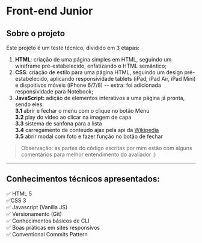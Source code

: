 # Front-end Junior

## Sobre o projeto

Este projeto é um teste técnico, dividido em 3 etapas:

  1. **HTML**: criação de uma página simples em HTML, seguindo um wireframe pré-estabelecido, enfatizando o HTML semântico;  
  2. **CSS**: criação de estilo para uma página HTML, seguindo um design pré-estabelecido, aplicando responsividade tablets (iPad, iPad Air, iPad Mini) e dispoitivos móveis (iPhone 6/7/8) -- extra: foi adicionada responsividade para Notebook;  
  3. **JavaScript:** adição de elementos interativos a uma página já pronta, sendo eles:  
  **3.1** abrir e fechar o menu com o clique no botão Menu  
  **3.2** play do vídeo ao clicar na imagem de capa  
  **3.3** sistema de sanfona para a lista  
  **3.4** carregamento de conteúdo ajax pela api da [Wikipedia](https://en.wikipedia.org/w/api.php?format=json&action=query&prop=extracts&exintro&explaintext&redirects=1&titles=Alber%20Einstein)  
  **3.5** abrir modal com foto e fazer função no botão de fechar 


> Observação: as partes do código escritas por mim estão com alguns comentários para melhor entendimento do avaliador :)

- - - - -

## Conhecimentos técnicos apresentados:
 ✅ HTML 5  
 ✅CSS 3  
 ✅ Javascript (Vanilla JS)  
 ✅ Versionamento (Git)  
 ✅ Conhecimentos básicos de CLI  
 ✅ Boas práticas em sites responsivos  
 ✅ Conventional Commits Pattern  
